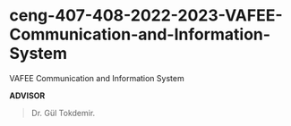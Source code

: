 # ceng-407-408-2022-2023-VAFEE-Communication-and-Information-System
VAFEE Communication and Information System


**ADVISOR**
> Dr. Gül Tokdemir.
